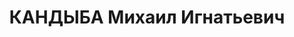 ---
title: КАНДЫБА Михаил Игнатьевич
description: "Род. в 1905, г. Орджоникидзе, русский, обр.: среднее техническое, б/п.\
  \ Мастер котельного цеха паровозного депо ст.Тихорецкая. \n  Обв. в том, что был\
  \ участником к/р троцкистско-зиновьевской организации. Приговор: ВК ВС СССР, 17.12.1937\
  \ – ВМН. Расстрелян, в г.Ростове-на-Дону. \n  Реабилитирован ВК ВС СССР 12.12.1959"
---